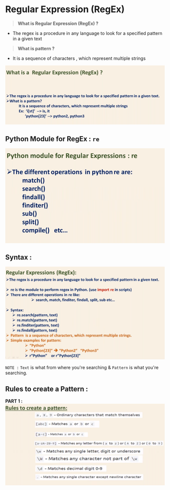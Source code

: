 # Regular Expression (RegEx)

> **What is Regular Expression (RegEx) ?**

* The regex is a procedure in any language to look for a specified pattern in a given text

> **What is pattern ?**

* It is a sequence of characters , which represent multiple strings

![](regex1.png)

## Python Module for RegEx : `re` 

![](regex2.png)

## Syntax :

![](regex3.png)

`NOTE :` `Text` is what from where you're searching & `Pattern` is what you're searching.

## Rules to create a Pattern :
**PART 1 :**
![](rules-part1.jpg)
